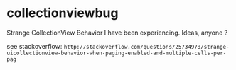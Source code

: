 collectionviewbug
=================

Strange CollectionView Behavior I have been experiencing. Ideas, anyone ?


see stackoverflow: `http://stackoverflow.com/questions/25734978/strange-uicollectionview-behavior-when-paging-enabled-and-multiple-cells-per-pag`
